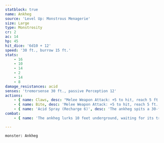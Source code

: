 ```yaml
---
statblock: true
name: Ankheg
source: 'Level Up: Monstrous Menagerie'
size: Large
type: Monstrosity
cr: 2
ac: 14
hp: 45
hit_dice: '6d10 + 12'
speed: '30 ft., burrow 15 ft.'
stats:
    - 16
    - 10
    - 14
    - 2
    - 14
    - 8
damage_resistances: acid
senses: 'tremorsense 30 ft., passive Perception 12'
actions:
    - { name: Claws, desc: "Melee Weapon Attack: +5 to hit, reach 5 ft., one target. Hit: 12 (2d8 + 3) slashing damage. If the target is a Medium or smaller creature, it is grappled (escape DC 13). Until this grapple ends, the target is restrained, and the ankheg can't use its claws on anyone else." }
    - { name: Bite, desc: 'Melee Weapon Attack: +5 to hit, reach 5 ft., one creature grappled by the ankheg. Hit: 16 (3d8 + 3) slashing damage. If this damage kills the target, the ankheg severs its head.' }
    - { name: 'Acid Spray (Recharge 6)', desc: 'The ankheg spits a 30-foot-long, 5-foot-wide stream of acid. Each creature in the area makes a DC 13 Dexterity saving throw, taking 14 (4d6) acid damage on a failure or half damage on a success. If the ankheg is grappling a target, it instead bathes the target in acid, dealing 14 (4d6) acid damage with no saving throw only to that target.' }
combat:
    - { name: 'The ankheg lurks 10 feet underground, waiting for its tremorsense to register movement', desc: 'It bursts out, firing its acid spray and then grabbing and biting the largest target available. It flees if badly hurt, dragging away any creature it has grappled.' }

---
```

```statblock
monster: Ankheg
```
